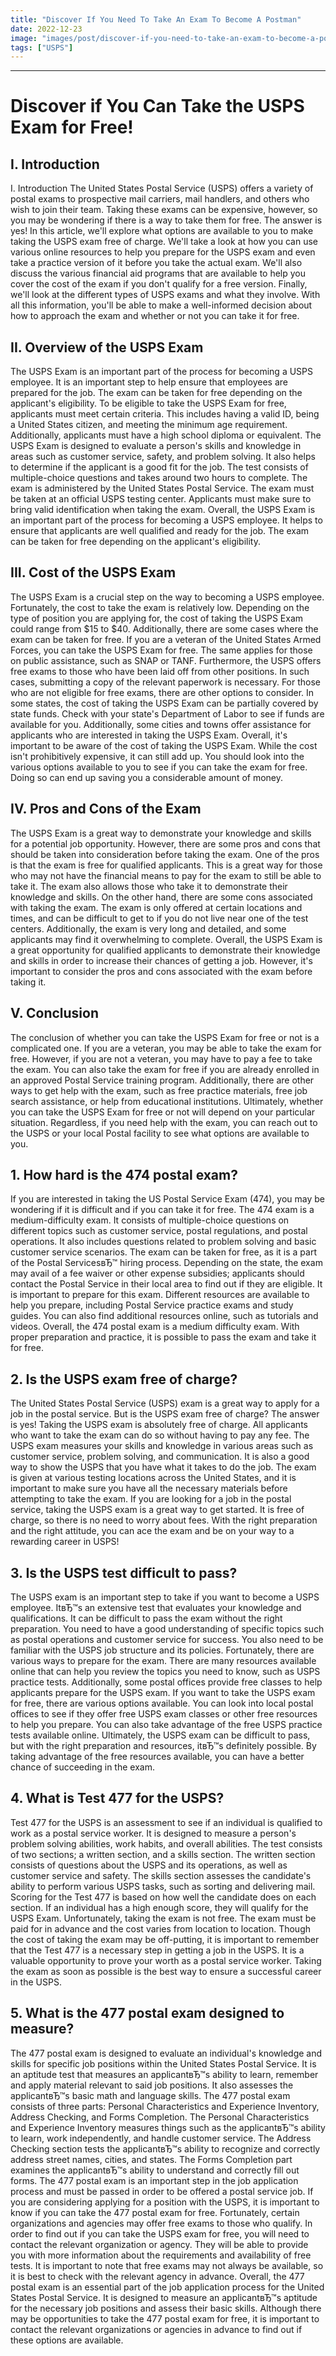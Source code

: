 ```yaml
---
title: "Discover If You Need To Take An Exam To Become A Postman"
date: 2022-12-23
image: "images/post/discover-if-you-need-to-take-an-exam-to-become-a-postman.jpg"
tags: ["USPS"]
---
```


---
# Discover if You Can Take the USPS Exam for Free!

## I. Introduction

I. Introduction The United States Postal Service (USPS) offers a variety of postal exams to prospective mail carriers, mail handlers, and others who wish to join their team. Taking these exams can be expensive, however, so you may be wondering if there is a way to take them for free. The answer is yes! In this article, we'll explore what options are available to you to make taking the USPS exam free of charge. We'll take a look at how you can use various online resources to help you prepare for the USPS exam and even take a practice version of it before you take the actual exam. We'll also discuss the various financial aid programs that are available to help you cover the cost of the exam if you don't qualify for a free version. Finally, we'll look at the different types of USPS exams and what they involve. With all this information, you'll be able to make a well-informed decision about how to approach the exam and whether or not you can take it for free.

## II. Overview of the USPS Exam

The USPS Exam is an important part of the process for becoming a USPS employee. It is an important step to help ensure that employees are prepared for the job. The exam can be taken for free depending on the applicant's eligibility. To be eligible to take the USPS Exam for free, applicants must meet certain criteria. This includes having a valid ID, being a United States citizen, and meeting the minimum age requirement. Additionally, applicants must have a high school diploma or equivalent. The USPS Exam is designed to evaluate a person's skills and knowledge in areas such as customer service, safety, and problem solving. It also helps to determine if the applicant is a good fit for the job. The test consists of multiple-choice questions and takes around two hours to complete. The exam is administered by the United States Postal Service. The exam must be taken at an official USPS testing center. Applicants must make sure to bring valid identification when taking the exam. Overall, the USPS Exam is an important part of the process for becoming a USPS employee. It helps to ensure that applicants are well qualified and ready for the job. The exam can be taken for free depending on the applicant's eligibility.

## III. Cost of the USPS Exam

The USPS Exam is a crucial step on the way to becoming a USPS employee. Fortunately, the cost to take the exam is relatively low. Depending on the type of position you are applying for, the cost of taking the USPS Exam could range from $15 to $40. Additionally, there are some cases where the exam can be taken for free. If you are a veteran of the United States Armed Forces, you can take the USPS Exam for free. The same applies for those on public assistance, such as SNAP or TANF. Furthermore, the USPS offers free exams to those who have been laid off from other positions. In such cases, submitting a copy of the relevant paperwork is necessary. For those who are not eligible for free exams, there are other options to consider. In some states, the cost of taking the USPS Exam can be partially covered by state funds. Check with your state's Department of Labor to see if funds are available for you. Additionally, some cities and towns offer assistance for applicants who are interested in taking the USPS Exam. Overall, it's important to be aware of the cost of taking the USPS Exam. While the cost isn't prohibitively expensive, it can still add up. You should look into the various options available to you to see if you can take the exam for free. Doing so can end up saving you a considerable amount of money.

## IV. Pros and Cons of the Exam

The USPS Exam is a great way to demonstrate your knowledge and skills for a potential job opportunity. However, there are some pros and cons that should be taken into consideration before taking the exam. One of the pros is that the exam is free for qualified applicants. This is a great way for those who may not have the financial means to pay for the exam to still be able to take it. The exam also allows those who take it to demonstrate their knowledge and skills. On the other hand, there are some cons associated with taking the exam. The exam is only offered at certain locations and times, and can be difficult to get to if you do not live near one of the test centers. Additionally, the exam is very long and detailed, and some applicants may find it overwhelming to complete. Overall, the USPS Exam is a great opportunity for qualified applicants to demonstrate their knowledge and skills in order to increase their chances of getting a job. However, it's important to consider the pros and cons associated with the exam before taking it.

## V. Conclusion

The conclusion of whether you can take the USPS Exam for free or not is a complicated one. If you are a veteran, you may be able to take the exam for free. However, if you are not a veteran, you may have to pay a fee to take the exam. You can also take the exam for free if you are already enrolled in an approved Postal Service training program. Additionally, there are other ways to get help with the exam, such as free practice materials, free job search assistance, or help from educational institutions. Ultimately, whether you can take the USPS Exam for free or not will depend on your particular situation. Regardless, if you need help with the exam, you can reach out to the USPS or your local Postal facility to see what options are available to you.

## 1. How hard is the 474 postal exam?

If you are interested in taking the US Postal Service Exam (474), you may be wondering if it is difficult and if you can take it for free. The 474 exam is a medium-difficulty exam. It consists of multiple-choice questions on different topics such as customer service, postal regulations, and postal operations. It also includes questions related to problem solving and basic customer service scenarios. The exam can be taken for free, as it is a part of the Postal ServicesвЂ™ hiring process. Depending on the state, the exam may avail of a fee waiver or other expense subsidies; applicants should contact the Postal Service in their local area to find out if they are eligible. It is important to prepare for this exam. Different resources are available to help you prepare, including Postal Service practice exams and study guides. You can also find additional resources online, such as tutorials and videos. Overall, the 474 postal exam is a medium difficulty exam. With proper preparation and practice, it is possible to pass the exam and take it for free.

## 2. Is the USPS exam free of charge?

The United States Postal Service (USPS) exam is a great way to apply for a job in the postal service. But is the USPS exam free of charge? The answer is yes! Taking the USPS exam is absolutely free of charge. All applicants who want to take the exam can do so without having to pay any fee. The USPS exam measures your skills and knowledge in various areas such as customer service, problem solving, and communication. It is also a good way to show the USPS that you have what it takes to do the job. The exam is given at various testing locations across the United States, and it is important to make sure you have all the necessary materials before attempting to take the exam. If you are looking for a job in the postal service, taking the USPS exam is a great way to get started. It is free of charge, so there is no need to worry about fees. With the right preparation and the right attitude, you can ace the exam and be on your way to a rewarding career in USPS!

## 3. Is the USPS test difficult to pass?

The USPS exam is an important step to take if you want to become a USPS employee. ItвЂ™s an extensive test that evaluates your knowledge and qualifications. It can be difficult to pass the exam without the right preparation. You need to have a good understanding of specific topics such as postal operations and customer service for success. You also need to be familiar with the USPS job structure and its policies. Fortunately, there are various ways to prepare for the exam. There are many resources available online that can help you review the topics you need to know, such as USPS practice tests. Additionally, some postal offices provide free classes to help applicants prepare for the USPS exam. If you want to take the USPS exam for free, there are various options available. You can look into local postal offices to see if they offer free USPS exam classes or other free resources to help you prepare. You can also take advantage of the free USPS practice tests available online. Ultimately, the USPS exam can be difficult to pass, but with the right preparation and resources, itвЂ™s definitely possible. By taking advantage of the free resources available, you can have a better chance of succeeding in the exam.

## 4. What is Test 477 for the USPS?

Test 477 for the USPS is an assessment to see if an individual is qualified to work as a postal service worker. It is designed to measure a person's problem solving abilities, work habits, and overall abilities. The test consists of two sections; a written section, and a skills section. The written section consists of questions about the USPS and its operations, as well as customer service and safety. The skills section assesses the candidate's ability to perform various USPS tasks, such as sorting and delivering mail. Scoring for the Test 477 is based on how well the candidate does on each section. If an individual has a high enough score, they will qualify for the USPS Exam. Unfortunately, taking the exam is not free. The exam must be paid for in advance and the cost varies from location to location. Though the cost of taking the exam may be off-putting, it is important to remember that the Test 477 is a necessary step in getting a job in the USPS. It is a valuable opportunity to prove your worth as a postal service worker. Taking the exam as soon as possible is the best way to ensure a successful career in the USPS.

## 5. What is the 477 postal exam designed to measure?

 The 477 postal exam is designed to evaluate an individual's knowledge and skills for specific job positions within the United States Postal Service. It is an aptitude test that measures an applicantвЂ™s ability to learn, remember and apply material relevant to said job positions. It also assesses the applicantвЂ™s basic math and language skills. The 477 postal exam consists of three parts: Personal Characteristics and Experience Inventory, Address Checking, and Forms Completion. The Personal Characteristics and Experience Inventory measures things such as the applicantвЂ™s ability to learn, work independently, and handle customer service. The Address Checking section tests the applicantвЂ™s ability to recognize and correctly address street names, cities, and states. The Forms Completion part examines the applicantвЂ™s ability to understand and correctly fill out forms. The 477 postal exam is an important step in the job application process and must be passed in order to be offered a postal service job. If you are considering applying for a position with the USPS, it is important to know if you can take the 477 postal exam for free. Fortunately, certain organizations and agencies may offer free exams to those who qualify. In order to find out if you can take the USPS exam for free, you will need to contact the relevant organization or agency. They will be able to provide you with more information about the requirements and availability of free tests. It is important to note that free exams may not always be available, so it is best to check with the relevant agency in advance. Overall, the 477 postal exam is an essential part of the job application process for the United States Postal Service. It is designed to measure an applicantвЂ™s aptitude for the necessary job positions and assess their basic skills. Although there may be opportunities to take the 477 postal exam for free, it is important to contact the relevant organizations or agencies in advance to find out if these options are available.

